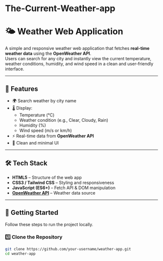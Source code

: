 # The-Current-Weather-app
# 🌤 Weather Web Application

A simple and responsive weather web application that fetches **real-time weather data** using the **OpenWeather API**.  
Users can search for any city and instantly view the current temperature, weather conditions, humidity, and wind speed in a clean and user-friendly interface.

---

## 📌 Features

- 🌍 Search weather by city name  
- 🌡 Display:
  - Temperature (°C)
  - Weather condition (e.g., Clear, Cloudy, Rain)
  - Humidity (%)
  - Wind speed (m/s or km/h)  
- ⚡ Real-time data from **OpenWeather API**  
- 🎨 Clean and minimal UI  

---

## 🛠 Tech Stack

- **HTML5** – Structure of the web app  
- **CSS3 / Tailwind CSS** – Styling and responsiveness  
- **JavaScript (ES6+)** – Fetch API & DOM manipulation  
- **[OpenWeather API](https://openweathermap.org/)** – Weather data source  

---

## 🚀 Getting Started

Follow these steps to run the project locally.

### 1️⃣ Clone the Repository
```bash
git clone https://github.com/your-username/weather-app.git
cd weather-app
